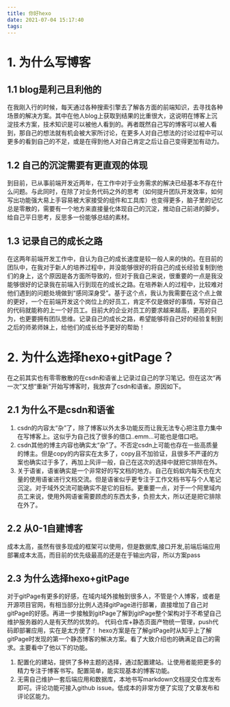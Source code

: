 ```yaml
---
title: 你好hexo
date: 2021-07-04 15:17:40
tags:
---
```

# 1. 为什么写博客
## 1.1 blog是利己且利他的
  在我刚入行的时候，每天通过各种搜索引擎去了解各方面的前端知识，去寻找各种场景的解决方案。其中在他人blog上获取到结果的比重很大，这说明在博客上沉淀技术方案，技术知识是可以被他人看到的。再者既然自己写的博客可以被人看到，那自己的想法就有机会被大家所讨论，在更多人对自己想法的讨论过程中可以更多的看到自己的不足，或是在得到他人对自己肯定之后让自己变得更加有动力。

## 1.2 自己的沉淀需要有更直观的体现
  到目前，已从事前端开发近两年，在工作中对于业务需求的解决已经基本不存在什么问题。与此同时，在除了对业务代码之外的思考（如何提升团队开发效率，如何写出功能强大易上手容易被大家接受的组件和工具库）也变得更多，脑子里的记忆总是零散的，需要有一个地方来直接量化体现自己的沉淀，推动自己前进的脚步。给自己平日思考，反思多一份能够总结的素材。

## 1.3 记录自己的成长之路
  在这两年前端开发工作中，自认为自己的成长速度是较一般人来的快的。在目前的团队中，在我对于新人的培养过程中，并没能够很好的将自己的成长经验复制到他们的身上，这个原因是各方面所导致的，但对于我自己来说，很重要的一点是我没能够很好的记录我在前端入行到现在的成长之路。在培养新人的过程中，比较难对他们遇到的问题处境做到“感同深身受”。基于这个点，我认为我需要在这个点上做的更好，一个在前端开发这个岗位上的好员工，肯定不仅是做好的事情，写好自己的代码就能称的上一个好员工。目前大的企业对员工的要求越来越高，更高的只为，也更要拥有团队思维。记录自己的成长之路，希望能够将自己好的经验复制到之后的师弟师妹上，给他们的成长给予更好的帮助！


# 2. 为什么选择hexo+gitPage？
  在之前其实也有零零散散的在csdn和语雀上记录过自己的学习笔记。但在这次“再一次”又想“重新”开始写博客时，我放弃了csdn和语雀。原因如下。

  ## 2.1 为什么不是csdn和语雀

  1. csdn的内容太“杂”了，除了博客以外太多功能反而让我无法专心把注意力集中在写博客上。这似乎为自己找了很多的借口..emm...可能也是借口吧。
  2. csdn其他的博主内容也确实太“杂”了。不否定csdn上可能也存在一些高质量的博主。但是copy的内容实在太多了，copy且不加验证，且很多不严谨的方案也确实过于多了，再加上风评一般，自己在这次的选择中就把它排除在外。
  3. 关于语雀，语雀确实是一个非常好的写文档的地方。自己在蚂蚁内每天也在大量的使用语雀进行文档交流。但是语雀似乎更专注于工作文档书写与个人笔记沉淀。对于域外交流可能确实不是它的目标。更重要一点，对于一个阿里域内员工来说，使用外网语雀需要顾虑的东西太多，负担太大，所以还是把它排除在外了。

  ## 2.2 从0-1自建博客
  成本太高，虽然有很多现成的框架可以使用，但是数据库,接口开发,前端后端应用部署成本太高，而目前的优先级最高的还是在于输出内容，所以方案pass

  ## 2.3 为什么选择hexo+gitPage
  对于gitPage有更多的好感，在域内域外接触到很多人，不管是个人博客，或者是开源项目官网，有相当部分比例人选择gitPage进行部署，直接增加了自己对gitPage的好感。再进一步接触到gitPage了解到gitPage整个架构对于不希望自己维护服务器的人是有天然的优势的。
  代码仓库+静态页面产物统一管理，push代码即部署应用，实在是太方便了！
  hexo方案是在了解gitPage时从知乎上了解gitPage时发现的第一个静态博客的解决方案。看了大致介绍也的确满足自己的需求。主要看中了他以下的功能。
  1. 配置化的建站，提供了多种主题的选择，通过配置建站。让使用者能把更多的精力专注于博客书写。配置简单，能实现基本的博客功能。
  2. 无需自己维护一套后端应用和数据库，本地书写markdown文档提交仓库发布即可。评论功能可接入github issue。低成本的非常方便了实现了文章发布和评论区能力。
